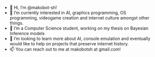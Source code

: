 - 👋 Hi, I’m @makobot-sh!
- 👀 I’m currently interested in AI, graphics programming, OS programming, videogame creation and internet culture amongst other things.
- 🌱 I’m a Computer Science student, working on my thesis on Bayesian Inference models
- 💞️ I’m looking to learn more about AI, console emulation and eventually would like to help on projects that preserve internet history.
- 📫 You can reach out to me at makobotsh at gmail.com!

<!---
makobot-sh/makobot-sh is a ✨ special ✨ repository because its `README.md` (this file) appears on your GitHub profile.
You can click the Preview link to take a look at your changes.
--->
